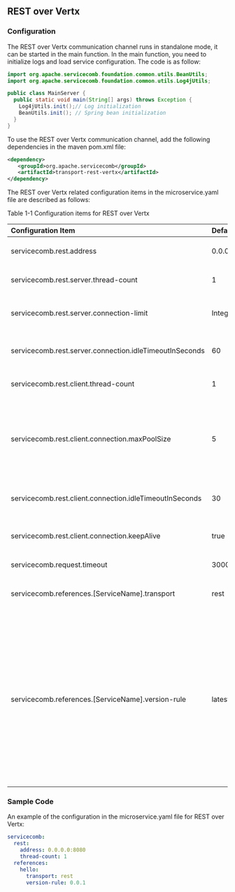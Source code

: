 ## REST over Vertx
### Configuration

The REST over Vertx communication channel runs in standalone mode, it can be started in the main function. In the main function, you need to initialize logs and load service configuration. The code is as follow:

```java
import org.apache.servicecomb.foundation.common.utils.BeanUtils;
import org.apache.servicecomb.foundation.common.utils.Log4jUtils;

public class MainServer {
  public static void main(String[] args) throws Exception {
  　Log4jUtils.init();// Log initialization
  　BeanUtils.init(); // Spring bean initialization
  }
}
```

To use the REST over Vertx communication channel, add the following dependencies in the maven pom.xml file:

```xml
<dependency>
　　<groupId>org.apache.servicecomb</groupId>
　　<artifactId>transport-rest-vertx</artifactId>
</dependency>
```

The REST over Vertx related configuration items in the microservice.yaml file are described as follows:

Table 1-1 Configuration items for REST over Vertx


| Configuration Item | Default Value | Range | Required | Description | Remark |
| :--- | :--- | :--- | :--- | :--- | :--- |
| servicecomb.rest.address | 0.0.0.0:8080 | - | No | Service listening address | Only for providers |
| servicecomb.rest.server.thread-count | 1 | - | No | Server's thread number | Only for providers |
| servicecomb.rest.server.connection-limit | Integer.MAX_VALUE | - | No | Max allowed client connections | Only for providers |
| servicecomb.rest.server.connection.idleTimeoutInSeconds | 60 | - | No | Timeout for server's idle connection | The idle connections will be recycled |
| servicecomb.rest.client.thread-count | 1 | - | No | Client's thread number | Only for consumers |
| servicecomb.rest.client.connection.maxPoolSize | 5 | - | No | Max connection number of each pool | connection number = thread number \* pool number \* pool connection number |
| servicecomb.rest.client.connection.idleTimeoutInSeconds | 30 | - | No | The timeout of client idle connection| The idle connections will be recycled  |
| servicecomb.rest.client.connection.keepAlive | true | - | No | Use long lived connection or not |  |
| servicecomb.request.timeout | 30000 | - | No | Request timeout |  |
| servicecomb.references.\[ServiceName\].transport | rest |  | No | The transport type to access | Only for consumers |
| servicecomb.references.\[ServiceName\].version-rule | latest | - | No | The version of instance to access | Only for consumers. The supported rules including latest，1.0.0+，1.0.0-2.0.2，or accurate version. For details, please refer to the service center interface description |

### Sample Code

An example of the configuration in the microservice.yaml file for REST over Vertx:

```yaml
servicecomb:
  rest:
    address: 0.0.0.0:8080
    thread-count: 1
  references:
    hello:
      transport: rest
      version-rule: 0.0.1
```

